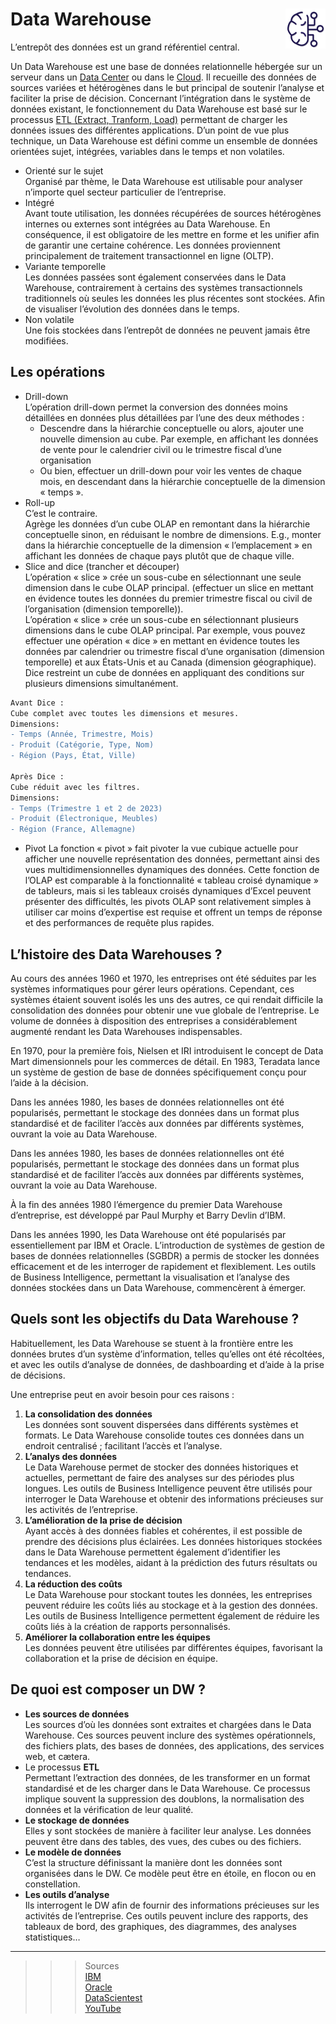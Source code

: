# **Data Warehouse** <a href="../../"> <img src="../../assets/bi.svg" alt="Business intelligence" align="right" height="64px"> </a>
L’entrepôt des données est un grand référentiel central.  

Un Data Warehouse est une base de données relationnelle hébergée sur un serveur dans un [Data Center](docs/dataCenter) ou dans le [Cloud](docs/cloud). Il recueille des données de sources variées et hétérogènes dans le but principal de soutenir l’analyse et faciliter la prise de décision. Concernant l’intégration dans le système de données existant, le fonctionnement du Data Warehouse est basé sur le processus [ETL (Extract, Tranform, Load)](docs/etl) permettant de charger les données issues des différentes applications.
D’un point de vue plus technique, un Data Warehouse est défini comme un ensemble de données orientées sujet, intégrées, variables dans le temps et non volatiles.
* Orienté sur le sujet  
  Organisé par thème, le Data Warehouse est utilisable pour analyser n’importe quel secteur particulier de l’entreprise.
* Intégré  
  Avant toute utilisation, les données récupérées de sources hétérogènes internes ou externes sont intégrées au Data Warehouse. En conséquence, il est obligatoire de les mettre en forme et les unifier afin de garantir une certaine cohérence. Les données proviennent principalement de traitement transactionnel en ligne (OLTP).
* Variante temporelle  
  Les données passées sont également conservées dans le Data Warehouse, contrairement à certains des systèmes transactionnels traditionnels où seules les données les plus récentes sont stockées. Afin de visualiser l’évolution des données dans le temps.
* Non volatile  
  Une fois stockées dans l’entrepôt de données ne peuvent jamais être modifiées.
## **Les opérations**
* Drill-down  
  L’opération drill-down permet la conversion des données moins détaillées en données plus détaillées par l’une des deux méthodes :  
    * Descendre dans la hiérarchie conceptuelle ou alors, ajouter une nouvelle dimension au cube. Par exemple, en affichant les données de vente pour le calendrier civil ou le trimestre fiscal d’une organisation
    * Ou bien, effectuer un drill-down pour voir les ventes de chaque mois, en descendant dans la hiérarchie conceptuelle de la dimension « temps ».
* Roll-up  
  C’est le contraire.  
  Agrège les données d’un cube OLAP en remontant dans la hiérarchie conceptuelle sinon, en réduisant le nombre de dimensions. E.g., monter dans la hiérarchie conceptuelle de la dimension « l’emplacement » en affichant les données de chaque pays plutôt que de chaque ville.
* Slice and dice (trancher et découper)  
  L’opération « slice » crée un sous-cube en sélectionnant une seule dimension dans le cube OLAP principal. (effectuer un slice en mettant en évidence toutes les données du premier trimestre fiscal ou civil de l’organisation (dimension temporelle)).  
  L’opération « slice » crée un sous-cube en sélectionnant plusieurs dimensions dans le cube OLAP principal. Par exemple, vous pouvez effectuer une opération « dice » en mettant en évidence toutes les données par calendrier ou trimestre fiscal d’une organisation (dimension temporelle) et aux États-Unis et au Canada (dimension géographique).
  Dice restreint un cube de données en appliquant des conditions sur plusieurs dimensions simultanément.
```diff
Avant Dice : 
Cube complet avec toutes les dimensions et mesures.
Dimensions: 
- Temps (Année, Trimestre, Mois)
- Produit (Catégorie, Type, Nom)
- Région (Pays, État, Ville)

Après Dice :
Cube réduit avec les filtres.
Dimensions: 
- Temps (Trimestre 1 et 2 de 2023)
- Produit (Électronique, Meubles)
- Région (France, Allemagne)
```
* Pivot
  La fonction « pivot » fait pivoter la vue cubique actuelle pour afficher une nouvelle représentation des données, permettant ainsi des vues multidimensionnelles dynamiques des données. Cette fonction de l’OLAP est comparable à la fonctionnalité « tableau croisé dynamique » de tableurs, mais si les tableaux croisés dynamiques d’Excel peuvent présenter des difficultés, les pivots OLAP sont relativement simples à utiliser car moins d’expertise est requise et offrent un temps de réponse et des performances de requête plus rapides.
## L’histoire des Data Warehouses ?
Au cours des années 1960 et 1970, les entreprises ont été séduites par les systèmes informatiques pour gérer leurs opérations. Cependant, ces systèmes étaient souvent isolés les uns des autres, ce qui rendait difficile la consolidation des données pour obtenir une vue globale de l’entreprise.
Le volume de données à disposition des entreprises a considérablement augmenté rendant les Data Warehouses indispensables.  

En 1970, pour la première fois, Nielsen et IRI introduisent le concept de Data Mart dimensionnels pour les commerces de détail. En 1983, Teradata lance un système de gestion de base de données spécifiquement conçu pour l’aide à la décision.  

Dans les années 1980, les bases de données relationnelles ont été popularisés, permettant le stockage des données dans un format plus standardisé et de faciliter l’accès aux données par différents systèmes, ouvrant la voie au Data Warehouse.  

Dans les années 1980, les bases de données relationnelles ont été popularisés, permettant le stockage des données dans un format plus standardisé et de faciliter l’accès aux données par différents systèmes, ouvrant la voie au Data Warehouse.  

À la fin des années 1980 l’émergence du premier Data Warehouse d’entreprise, est développé par Paul Murphy et Barry Devlin d’IBM.  

Dans les années 1990, les Data Warehouse ont été popularisés par essentiellement par IBM et Oracle. L’introduction de systèmes de gestion de bases de données relationnelles (SGBDR) a permis de stocker les données efficacement et de les interroger de rapidement et flexiblement. Les outils de Business Intelligence, permettant la visualisation et l’analyse des données stockées dans un Data Warehouse, commencèrent à émerger.
## **Quels sont les objectifs du Data Warehouse ?**
Habituellement, les Data Warehouse se stuent à la frontière entre les données brutes d’un système d’information, telles qu’elles ont été récoltées, et avec les outils d’analyse de données, de dashboarding et d’aide à la prise de décisions.  

Une entreprise peut en avoir besoin pour ces raisons :
1. **La consolidation des données**  
   Les données sont souvent dispersées dans différents systèmes et formats. Le Data Warehouse consolide toutes ces données dans un endroit centralisé ; facilitant l’accès et l’analyse.
2. **L’analys des données**  
   Le Data Warehouse permet de stocker des données historiques et actuelles, permettant de faire des analyses sur des périodes plus longues. Les outils de Business Intelligence peuvent être utilisés pour interroger le Data Warehouse et obtenir des informations précieuses sur les activités de l’entreprise.
3. **L’amélioration de la prise de décision**  
   Ayant accès à des données fiables et cohérentes, il est possible de prendre des décisions plus éclairées. Les données historiques stockées dans le Data Warehouse permettent également d’identifier les tendances et les modèles, aidant à la prédiction des futurs résultats ou tendances.
4. **La réduction des coûts**  
   Le Data Warehouse pour stockant toutes les données, les entreprises peuvent réduire les coûts liés au stockage et à la gestion des données. Les outils de Business Intelligence permettent également de réduire les coûts liés à la création de rapports personnalisés.
5. **Améliorer la collaboration entre les équipes**  
   Les données peuvent être utilisées par différentes équipes, favorisant la collaboration et la prise de décision en équipe.
## **De quoi est composer un DW ?**
* **Les sources de données**  
  Les sources d’où les données sont extraites et chargées dans le Data Warehouse. Ces sources peuvent inclure des systèmes opérationnels, des fichiers plats, des bases de données, des applications, des services web, et cætera.
* Le processus **ETL**  
  Permettant l’extraction des données, de les transformer en un format standardisé et de les charger dans le Data Warehouse. Ce processus implique souvent la suppression des doublons, la normalisation des données et la vérification de leur qualité.
* **Le stockage de données**  
  Elles y sont stockées de manière à faciliter leur analyse. Les données peuvent être dans des tables, des vues, des cubes ou des fichiers.
* **Le modèle de données**  
  C’est la structure définissant la manière dont les données sont organisées dans le DW. Ce modèle peut être en étoile, en flocon ou en constellation.
* **Les outils d’analyse**  
  Ils interrogent le DW afin de fournir des informations précieuses sur les activités de l’entreprise. Ces outils peuvent inclure des rapports, des tableaux de bord, des graphiques, des diagrammes, des analyses statistiques…
<!-- ## **Que stocke-t-on dans un DW ?** -->


___
>>> Sources  
[IBM](https://www.ibm.com/fr-fr/topics/olap#:~:text=IBM-,Qu'est%2Dce%20que%20l'OLAP%20%3F,un%20autre%20r%C3%A9f%C3%A9rentiel%20de%20donn%C3%A9es.)  
[Oracle](https://www.oracle.com/fr/database/data-warehouse-definition/#:~:text=Un%20Data%20Warehouse%20est%20une,pour%20une%20meilleure%20business%20intelligence.)  
[DataScientest](https://datascientest.com/data-warehouse)  
[YouTube](https://youtu.be/AHR_7jFCMeY)  